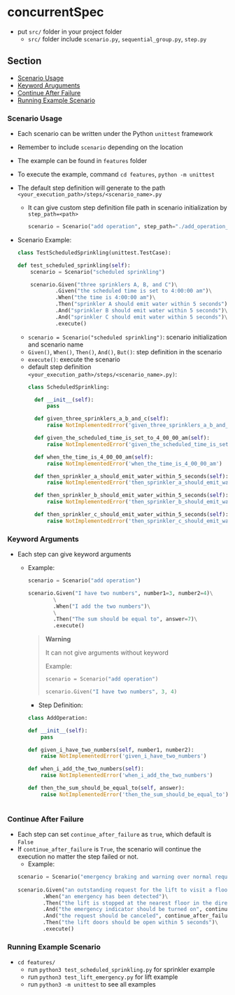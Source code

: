 # concurrentSpec
- put `src/` folder in your project folder
    - `src/` folder include `scenario.py`, `sequential_group.py`, `step.py`

## Section
- [Scenario Usage](###scenario-usage)
- [Keyword Aruguments](###keyword-arguments)
- [Continue After Failure](###continue-after-failure)
- [Running Example Scenario](###running-example-scenario)

### Scenario Usage
- Each scenario can be written under the Python `unittest` framework
- Remember to include `scenario` depending on the location
- The example can be found in `features` folder
- To execute the example, command `cd features`, `python -m unittest`
- The default step definition will generate to the path `<your_execution_path>/steps/<scenario_name>.py`
  - It can give custom step definition file path in scenario initialization by `step_path=<path>`
    ```python 
    scenario = Scenario("add operation", step_path="./add_operation_steps/")
    ```

- Scenario Example:
    ```python
    class TestScheduledSprinkling(unittest.TestCase):
    
    def test_scheduled_sprinkling(self):
        scenario = Scenario("scheduled sprinkling")

        scenario.Given("three sprinklers A, B, and C")\
                .Given("the scheduled time is set to 4:00:00 am")\
                .When("the time is 4:00:00 am")\
                .Then("sprinkler A should emit water within 5 seconds")\
                .And("sprinkler B should emit water within 5 seconds")\
                .And("sprinkler C should emit water within 5 seconds")\
                .execute()
    ```
  - `scenario = Scenario("scheduled sprinkling")`: scenario initialization and scenario name
  - `Given()`, `When()`, `Then()`, `And()`, `But()`: step definition in the scenario
  - `execute()`: execute the scenario
  - default step definition ```<your_execution_path>/steps/<scenario_name>.py)```:
    ```python
    class ScheduledSprinkling:

      def __init__(self):
          pass

      def given_three_sprinklers_a_b_and_c(self):
          raise NotImplementedError('given_three_sprinklers_a_b_and_c')

      def given_the_scheduled_time_is_set_to_4_00_00_am(self):
          raise NotImplementedError('given_the_scheduled_time_is_set_to_4_00_00_am')

      def when_the_time_is_4_00_00_am(self):
          raise NotImplementedError('when_the_time_is_4_00_00_am')

      def then_sprinkler_a_should_emit_water_within_5_seconds(self):
          raise NotImplementedError('then_sprinkler_a_should_emit_water_within_5_seconds')

      def then_sprinkler_b_should_emit_water_within_5_seconds(self):
          raise NotImplementedError('then_sprinkler_b_should_emit_water_within_5_seconds')

      def then_sprinkler_c_should_emit_water_within_5_seconds(self):
          raise NotImplementedError('then_sprinkler_c_should_emit_water_within_5_seconds')
    ```

### Keyword Arguments
- Each step can give keyword arguments
  - Example:
    ```python
    scenario = Scenario("add operation")

    scenario.Given("I have two numbers", number1=3, number2=4)\
            \
            .When("I add the two numbers")\
            \
            .Then("The sum should be equal to", answer=7)\
            .execute()
    ```

    > **Warning**
    > 
    > It can not give arguments without keyword
    > 
    > Example:
    >   ```python
    >  scenario = Scenario("add operation")
    >
    >  scenario.Given("I have two numbers", 3, 4)
    >  ```

    - Step Definition:
    ```python
    class AddOperation:

    def __init__(self):
        pass

    def given_i_have_two_numbers(self, number1, number2):
        raise NotImplementedError('given_i_have_two_numbers')

    def when_i_add_the_two_numbers(self):
        raise NotImplementedError('when_i_add_the_two_numbers')

    def then_the_sum_should_be_equal_to(self, answer):
        raise NotImplementedError('then_the_sum_should_be_equal_to')
        
    ```

### Continue After Failure 
- Each step can set `continue_after_failure` as `true`, which default is `False` 
- If `continue_after_failure` is `True`, the scenario will continue the execution no matter the step failed or not.
    - Example:
    ```python
    scenario = Scenario("emergency braking and warning over normal requests")
        
    scenario.Given("an outstanding request for the lift to visit a floor")\
            .When("an emergency has been detected")\
            .Then("the lift is stopped at the nearest floor in the direction of travel")\
            .And("the emergency indicator should be turned on", continue_after_failure=True)\
            .And("the request should be canceled", continue_after_failure=True)\
            .Then("the lift doors should be open within 5 seconds")\
            .execute()
    ```

### Running Example Scenario
- `cd features/`
    - run `python3 test_scheduled_sprinkling.py` for sprinkler example
    - run `python3 test_lift_emergency.py` for lift example
    - run `python3 -m unittest` to see all examples